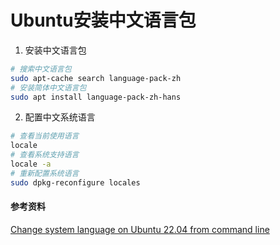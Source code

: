 # Ubuntu安装中文语言包

1. 安装中文语言包
```bash
# 搜索中文语言包
sudo apt-cache search language-pack-zh
# 安装简体中文语言包
sudo apt install language-pack-zh-hans
```

2. 配置中文系统语言
```bash
# 查看当前使用语言
locale
# 查看系统支持语言
locale -a
# 重新配置系统语言
sudo dpkg-reconfigure locales
```

#### 参考资料

[Change system language on Ubuntu 22.04 from command line](https://linuxconfig.org/change-system-language-on-ubuntu-22-04-from-command-line)
